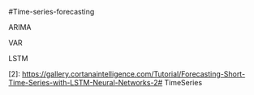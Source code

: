 #Time-series-forecasting 

ARIMA

VAR  

LSTM
 
[1]: http://www.cnblogs.com/foley/p/5582358.html
[2]: https://gallery.cortanaintelligence.com/Tutorial/Forecasting-Short-Time-Series-with-LSTM-Neural-Networks-2# TimeSeries
